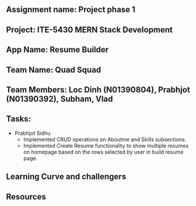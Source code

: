 ## Assignment name: Project phase 1
## Project: ITE-5430 MERN Stack Development
## App Name: Resume Builder
## Team Name: Quad Squad
## Team Members: Loc Dinh (N01390804), Prabhjot (N01390392), Subham, Vlad

## Tasks:
 - Prabhjot Sidhu
    - Implemented CRUD operations on Aboutme and Skills subsections.
    - Implemented Create Resume functionality to show multiple resumes on homepage based on the rows selected by user in build resume page.


## Learning Curve and challengers
## Resources

